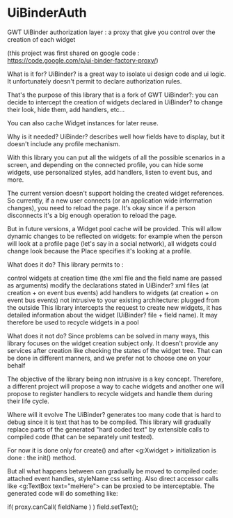 UiBinderAuth
============

GWT UiBinder authorization layer : a proxy that give you control over the creation of each widget

(this project was first shared on google code : https://code.google.com/p/ui-binder-factory-proxy/)

What is it for?
UiBinder? is a great way to isolate ui design code and ui logic. It unfortunately doesn't permit to declare authorization rules.

That's the purpose of this library that is a fork of GWT UiBinder?: you can decide to intercept the creation of widgets declared in UiBinder? to change their look, hide them, add handlers, etc...

You can also cache Widget instances for later reuse.

Why is it needed?
UiBinder? describes well how fields have to display, but it doesn't include any profile mechanism.

With this library you can put all the widgets of all the possible scenarios in a screen, and depending on the connected profile, you can hide some widgets, use personalized styles, add handlers, listen to event bus, and more.

The current version doesn't support holding the created widget references. So currently, if a new user connects (or an application wide information changes), you need to reload the page. It's okay since if a person disconnects it's a big enough operation to reload the page.

But in future versions, a Widget pool cache will be provided. This will allow dynamic changes to be reflected on widgets: for example when the person will look at a profile page (let's say in a social network), all widgets could change look because the Place specifies it's looking at a profile.

What does it do?
This library permits to :

control widgets at creation time (the xml file and the field name are passed as arguments)
modify the declarations stated in UiBinder? xml files (at creation + on event bus events)
add handlers to widgets (at creation + on event bus events)
not intrusive to your existing architecture: plugged from the outside
This library intercepts the request to create new widgets, it has detailed information about the widget (UiBinder? file + field name). It may therefore be used to recycle widgets in a pool

What does it not do?
Since problems can be solved in many ways, this library focuses on the widget creation subject only. It doesn't provide any services after creation like checking the states of the widget tree. That can be done in different manners, and we prefer not to choose one on your behalf

The objective of the library being non intrusive is a key concept. Therefore, a different project will propose a way to cache widgets and another one will propose to register handlers to recycle widgets and handle them during their life cycle.

Where will it evolve
The UiBinder? generates too many code that is hard to debug since it is text that has to be compiled. This library will gradually replace parts of the generated "hard coded text" by extensible calls to compiled code (that can be separately unit tested).

For now it is done only for create() and after <g:Xwidget > initialization is done : the init() method.

But all what happens between can gradually be moved to compiled code: attached event handles, styleName css setting. Also direct accessor calls like <g:TextBox text="meHere"> can be proxied to be interceptable. The generated code will do something like:

  if( proxy.canCall( fieldName ) ) 
    field.setText(); 
